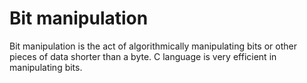 # Bit manipulation

Bit manipulation is the act of algorithmically manipulating bits or other pieces of data shorter than a byte. C language is very efficient in manipulating bits.